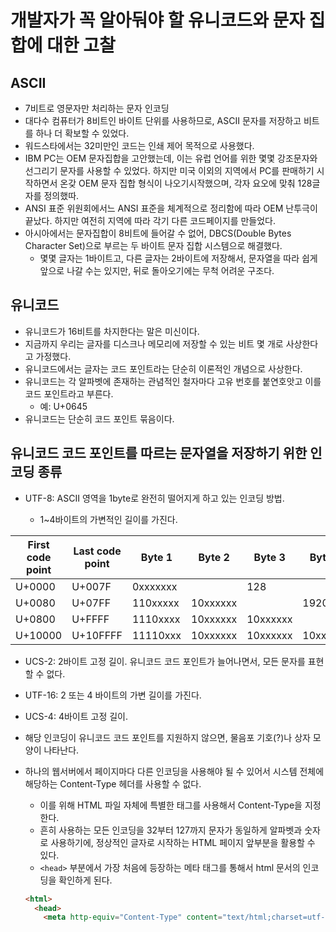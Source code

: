 # 개발자가 꼭 알아둬야 할 유니코드와 문자 집합에 대한 고찰

## ASCII

- 7비트로 영문자만 처리하는 문자 인코딩
- 대다수 컴퓨터가 8비트인 바이트 단위를 사용하므로, ASCII 문자를 저장하고 비트를 하나 더 확보할 수 있었다.
- 워드스타에서는 32미만인 코드는 인쇄 제어 목적으로 사용했다.
- IBM PC는 OEM 문자집합을 고안했는데, 이는 유럽 언어를 위한 몇몇 강조문자와 선그리기 문자를 사용할 수 있었다. 하지만 미국 이외의 지역에서 PC를 판매하기 시작하면서 온갖 OEM 문자 집합 형식이 나오기시작했으며, 각자 요오에 맞춰 128글자를 정의했따.
- ANSI 표준 위원회에서느 ANSI 표준을 체계적으로 정리함에 따라 OEM 난투극이 끝났다. 하지만 여전히 지역에 따라 각기 다른 코드페이지를 만들었다.
- 아시아에서는 문자집합이 8비트에 들어갈 수 없어, DBCS(Double Bytes Character Set)으로 부르는 두 바이트 문자 집합 시스템으로 해결했다. 
  - 몇몇 글자는 1바이트고, 다른 글자는 2바이트에 저장해서, 문자열을 따라 쉽게 앞으로 나갈 수는 있지만, 뒤로 돌아오기에는 무척 어려운 구조다.

## 유니코드

- 유니코드가 16비트를 차지한다는 말은 미신이다.
- 지금까지 우리는 글자를 디스크나 메모리에 저장할 수 있는 비트 몇 개로 사상한다고 가정했다.
- 유니코드에서는 글자는 코드 포인트라는 단순히 이론적인 개념으로 사상한다.
- 유니코드는 각 알파벳에 존재하는 관념적인 철자마다 고유 번호를 붙연호앗고 이를 코드 포인트라고 부른다.
  - 예: U+0645
- 유니코드는 단순히 코드 포인트 묶음이다.

## 유니코드 코드 포인트를 따르는 문자열을 저장하기 위한 인코딩 종류

- UTF-8: ASCII 영역을 1byte로 완전히 떨어지게 하고 있는 인코딩 방법.

  - 1~4바이트의 가변적인 길이를 가진다.

| First code point | Last code point |  Byte 1  |  Byte 2  |  Byte 3  |  Byte 4  | Code points |
| -------------- | ------------- | ------ | ------ | ------ | ------ | --------- |
|      U+0000      |     U+007F      | 0xxxxxxx |          |   128    |          |             |
|      U+0080      |     U+07FF      | 110xxxxx | 10xxxxxx |          |   1920   |             |
|      U+0800      |     U+FFFF      | 1110xxxx | 10xxxxxx | 10xxxxxx |          |    61440    |
|     U+10000      |    U+10FFFF     | 11110xxx | 10xxxxxx | 10xxxxxx | 10xxxxxx |   1048576   |

- UCS-2: 2바이트 고정 길이. 유니코드 코드 포인트가 늘어나면서, 모든 문자를 표현할 수 없다.

- UTF-16: 2 또는 4 바이트의 가변 길이를 가진다.

- UCS-4: 4바이트 고정 길이.

- 해당 인코딩이 유니코드 코드 포인트를 지원하지 않으면, 물음포 기호(?)나 상자 모양이 나타난다.

- 하나의 웹서버에서 페이지마다 다른 인코딩을 사용해야 될 수 있어서 시스템 전체에 해당하는 Content-Type 헤더를 사용할 수 없다.

  - 이를 위해 HTML 파일 자체에 특별한 태그를 사용해서 Content-Type을 지정한다.
  - 흔히 사용하는 모든 인코딩을 32부터 127까지 문자가 동일하게 알파벳과 숫자로 사용하기에, 정상적인 글자로 시작하는 HTML 페이지 앞부분을 활용할 수 있다.
  - `<head>` 부분에서 가장 처음에 등장하는 메타 태그를 통해서 html 문서의 인코딩을 확인하게 된다.

  ```html
  <html>
    <head>
      <meta http-equiv="Content-Type" content="text/html;charset=utf-8">
  ```

  